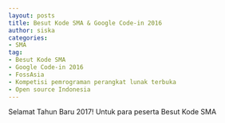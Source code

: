 ```yaml
---
layout: posts
title: Besut Kode SMA & Google Code-in 2016
author: siska
categories:
- SMA
tag:
- Besut Kode SMA
- Google Code-in 2016
- FossAsia
- Kompetisi pemrograman perangkat lunak terbuka
- Open source Indonesia 
---
```

Selamat Tahun Baru 2017! 
Untuk para peserta Besut Kode SMA 
